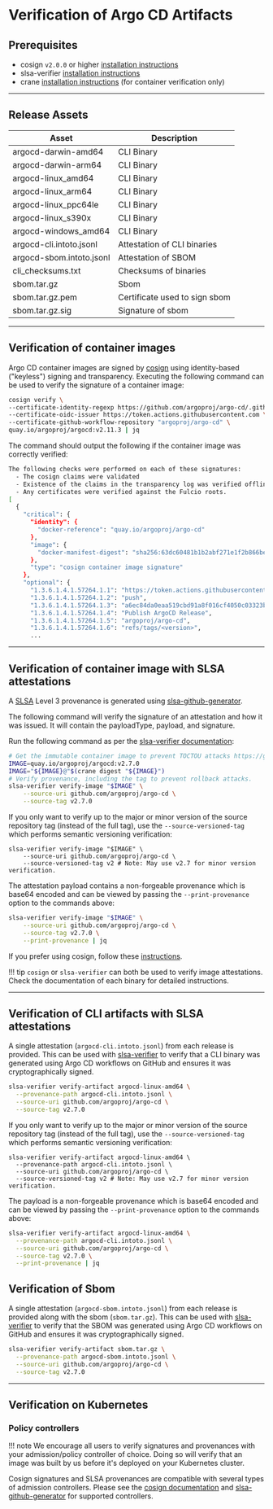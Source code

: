# Verification of Argo CD Artifacts

## Prerequisites
- cosign `v2.0.0` or higher [installation instructions](https://docs.sigstore.dev/cosign/installation)
- slsa-verifier [installation instructions](https://github.com/slsa-framework/slsa-verifier#installation)
- crane [installation instructions](https://github.com/google/go-containerregistry/blob/main/cmd/crane/README.md) (for container verification only)

***
## Release Assets
| Asset                    | Description                   |
|--------------------------|-------------------------------|
| argocd-darwin-amd64      | CLI Binary                    |
| argocd-darwin-arm64      | CLI Binary                    |
| argocd-linux_amd64       | CLI Binary                    |
| argocd-linux_arm64       | CLI Binary                    |
| argocd-linux_ppc64le     | CLI Binary                    |
| argocd-linux_s390x       | CLI Binary                    |
| argocd-windows_amd64     | CLI Binary                    |
| argocd-cli.intoto.jsonl  | Attestation of CLI binaries   |
| argocd-sbom.intoto.jsonl | Attestation of SBOM           |
| cli_checksums.txt        | Checksums of binaries         |
| sbom.tar.gz              | Sbom                          |
| sbom.tar.gz.pem          | Certificate used to sign sbom |
| sbom.tar.gz.sig          | Signature of sbom             |

***
## Verification of container images

Argo CD container images are signed by [cosign](https://github.com/sigstore/cosign) using identity-based ("keyless") signing and transparency. Executing the following command can be used to verify the signature of a container image:

```bash
cosign verify \
--certificate-identity-regexp https://github.com/argoproj/argo-cd/.github/workflows/image-reuse.yaml@refs/tags/v \
--certificate-oidc-issuer https://token.actions.githubusercontent.com \
--certificate-github-workflow-repository "argoproj/argo-cd" \
quay.io/argoproj/argocd:v2.11.3 | jq
```
The command should output the following if the container image was correctly verified:
```bash
The following checks were performed on each of these signatures:
  - The cosign claims were validated
  - Existence of the claims in the transparency log was verified offline
  - Any certificates were verified against the Fulcio roots.
[
  {
    "critical": {
      "identity": {
        "docker-reference": "quay.io/argoproj/argo-cd"
      },
      "image": {
        "docker-manifest-digest": "sha256:63dc60481b1b2abf271e1f2b866be8a92962b0e53aaa728902caa8ac8d235277"
      },
      "type": "cosign container image signature"
    },
    "optional": {
      "1.3.6.1.4.1.57264.1.1": "https://token.actions.githubusercontent.com",
      "1.3.6.1.4.1.57264.1.2": "push",
      "1.3.6.1.4.1.57264.1.3": "a6ec84da0eaa519cbd91a8f016cf4050c03323b2",
      "1.3.6.1.4.1.57264.1.4": "Publish ArgoCD Release",
      "1.3.6.1.4.1.57264.1.5": "argoproj/argo-cd",
      "1.3.6.1.4.1.57264.1.6": "refs/tags/<version>",
      ...
```

***
## Verification of container image with SLSA attestations

A [SLSA](https://slsa.dev/) Level 3 provenance is generated using [slsa-github-generator](https://github.com/slsa-framework/slsa-github-generator).

The following command will verify the signature of an attestation and how it was issued. It will contain the payloadType, payload, and signature.

Run the following command as per the [slsa-verifier documentation](https://github.com/slsa-framework/slsa-verifier/tree/main#containers):

```bash
# Get the immutable container image to prevent TOCTOU attacks https://github.com/slsa-framework/slsa-verifier#toctou-attacks
IMAGE=quay.io/argoproj/argocd:v2.7.0
IMAGE="${IMAGE}@"$(crane digest "${IMAGE}")
# Verify provenance, including the tag to prevent rollback attacks.
slsa-verifier verify-image "$IMAGE" \
    --source-uri github.com/argoproj/argo-cd \
    --source-tag v2.7.0
```

If you only want to verify up to the major or minor version of the source repository tag (instead of the full tag), use the `--source-versioned-tag` which performs semantic versioning verification:

```shell
slsa-verifier verify-image "$IMAGE" \
    --source-uri github.com/argoproj/argo-cd \
    --source-versioned-tag v2 # Note: May use v2.7 for minor version verification.
```

The attestation payload contains a non-forgeable provenance which is base64 encoded and can be viewed by passing the `--print-provenance` option to the commands above:

```bash
slsa-verifier verify-image "$IMAGE" \
    --source-uri github.com/argoproj/argo-cd \
    --source-tag v2.7.0 \
    --print-provenance | jq
```

If you prefer using cosign, follow these [instructions](https://github.com/slsa-framework/slsa-github-generator/blob/main/internal/builders/container/README.md#cosign).

!!! tip
    `cosign` or `slsa-verifier` can both be used to verify image attestations.
    Check the documentation of each binary for detailed instructions.

***

## Verification of CLI artifacts with SLSA attestations

A single attestation (`argocd-cli.intoto.jsonl`) from each release is provided. This can be used with [slsa-verifier](https://github.com/slsa-framework/slsa-verifier#verification-for-github-builders) to verify that a CLI binary was generated using Argo CD workflows on GitHub and ensures it was cryptographically signed.

```bash
slsa-verifier verify-artifact argocd-linux-amd64 \
  --provenance-path argocd-cli.intoto.jsonl \
  --source-uri github.com/argoproj/argo-cd \
  --source-tag v2.7.0
```

If you only want to verify up to the major or minor version of the source repository tag (instead of the full tag), use the `--source-versioned-tag` which performs semantic versioning verification:

```shell
slsa-verifier verify-artifact argocd-linux-amd64 \
  --provenance-path argocd-cli.intoto.jsonl \
  --source-uri github.com/argoproj/argo-cd \
  --source-versioned-tag v2 # Note: May use v2.7 for minor version verification.
```

The payload is a non-forgeable provenance which is base64 encoded and can be viewed by passing the `--print-provenance` option to the commands above:

```bash
slsa-verifier verify-artifact argocd-linux-amd64 \
  --provenance-path argocd-cli.intoto.jsonl \
  --source-uri github.com/argoproj/argo-cd \
  --source-tag v2.7.0 \
  --print-provenance | jq
```

## Verification of Sbom

A single attestation (`argocd-sbom.intoto.jsonl`) from each release is provided along with the sbom (`sbom.tar.gz`). This can be used with [slsa-verifier](https://github.com/slsa-framework/slsa-verifier#verification-for-github-builders) to verify that the SBOM was generated using Argo CD workflows on GitHub and ensures it was cryptographically signed.

```bash
slsa-verifier verify-artifact sbom.tar.gz \
  --provenance-path argocd-sbom.intoto.jsonl \
  --source-uri github.com/argoproj/argo-cd \
  --source-tag v2.7.0
```

***
## Verification on Kubernetes

### Policy controllers
!!! note
    We encourage all users to verify signatures and provenances with your admission/policy controller of choice. Doing so will verify that an image was built by us before it's deployed on your Kubernetes cluster.

Cosign signatures and SLSA provenances are compatible with several types of admission controllers. Please see the [cosign documentation](https://docs.sigstore.dev/cosign/overview/#kubernetes-integrations) and [slsa-github-generator](https://github.com/slsa-framework/slsa-github-generator/blob/main/internal/builders/container/README.md#verification) for supported controllers.
